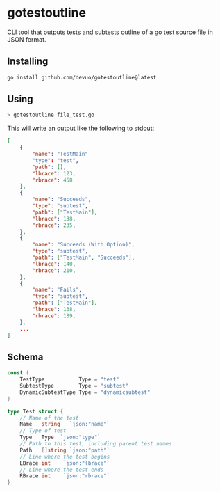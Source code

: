 # gotestoutline

CLI tool that outputs tests and subtests outline of a go test source file in JSON format.

## Installing

```sh
go install github.com/devuo/gotestoutline@latest
```

## Using

```sh
> gotestoutline file_test.go
```

This will write an output like the following to stdout:

```json
[
    {
        "name": "TestMain"
        "type": "test",
        "path": [],
        "lbrace": 123,
        "rbrace": 458
    },
    {
        "name": "Succeeds",
        "type": "subtest",
        "path": ["TestMain"],
        "lbrace": 138,
        "rbrace": 235,
    },
    {
        "name": "Succeeds (With Option)",
        "type": "subtest",
        "path": ["TestMain", "Succeeds"],
        "lbrace": 140,
        "rbrace": 210,
    },
    {
        "name": "Fails",
        "type": "subtest",
        "path": ["TestMain"],
        "lbrace": 138,
        "rbrace": 189,
    },
    ...
]
```

## Schema

```go
const (
    TestType           Type = "test"
    SubtestType        Type = "subtest"
    DynamicSubtestType Type = "dynamicsubtest"
)

type Test struct {
    // Name of the test
    Name   string   `json:"name"`
    // Type of test
    Type   Type  `json:"type"`
    // Path to this test, including parent test names
    Path   []string `json:"path"`
    // Line where the test begins
    LBrace int    `json:"lbrace"`
    // Line where the test ends
    RBrace int    `json:"rbrace"`
}
```
